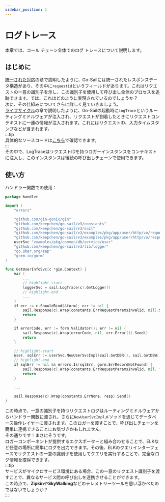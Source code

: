 ```yaml
---
sidebar_position: 1
---
```


# ログトレース  
本章では、コール チェーン全体でのログ トレースについて説明します。  
## はじめに  
[統一された対応](../concepts/http-toolkit.md#統一された対応)の章で説明したように、Go-Sailには統一されたレスポンスデータ構造があり、その中に`requestId`というフィールドがあります。これはリクエストの一意の識別子を示し、この識別子を使用して呼び出し全体のプロセスを追跡できます。では、これはどのように実現されているのでしょうか？  
次に、その仕組みについてさらに詳しく見ていきましょう。  
[ライフサイクル](../concepts/lifecycle.md)の章で説明したように、Go-Sailの起動時に`LogTrace`というルーティングミドルウェアが注入され、リクエストが到着したときにリクエストコンテキストに一連の情報が注入されます。これにはリクエストID、入力タイムスタンプなどが含まれます。  
:::tip  
具体的なソースコードは[こちら](https://github.com/keepchen/go-sail/blob/main/http/middleware/logtrace.go)で確認できます。  
:::  
その中で、LogTraceはリクエストIDを持つロガーインスタンスをコンテキストに注入し、このインスタンスは後続の呼び出しチェーンで使用できます。  
## 使い方  
ハンドラー関数での使用：  
```go title="examples/pkg/app/user/handler/userinfo.go" showLineNumbers  
package handler

import (
    "errors"

    "github.com/gin-gonic/gin"
    "github.com/keepchen/go-sail/v3/constants"
    "github.com/keepchen/go-sail/v3/sail"
    "github.com/keepchen/go-sail/v3/examples/pkg/app/user/http/vo/request"
    "github.com/keepchen/go-sail/v3/examples/pkg/app/user/http/vo/response"
    userSvc "examples/pkg/common/db/service/user"
    "github.com/keepchen/go-sail/v3/lib/logger"
    "go.uber.org/zap"
    "gorm.io/gorm"
)

func GetUserInfoSvc(c *gin.Context) {
    var (
        ...
        // highlight-start
        loggerSvc = sail.LogTrace(c).GetLogger()
        // highlight-end
        ...
    )
    if err := c.ShouldBind(&form); err != nil {
        sail.Response(c).Wrap(constants.ErrRequestParamsInvalid, nil).Send()
        return
    }

    if errorCode, err := form.Validator(); err != nil {
        sail.Response(c).Wrap(errorCode, nil, err.Error()).Send()
        return
    }

    // highlight-start
    user, sqlErr := userSvc.NewUserSvcImpl(sail.GetDBR(), sail.GetDBW(), loggerSvc).GetUser(form.UserID)
    // highlight-end
    if sqlErr != nil && errors.Is(sqlErr, gorm.ErrRecordNotFound) {
        sail.Response(c).Wrap(constants.ErrRequestParamsInvalid, nil, "user not found").Send()
        return
    }

    ...

    sail.Response(c).Wrap(constants.ErrNone, resp).Send()
}
```  
この時点で、一意の識別子を持つリクエストログはルーティングミドルウェアからハンドラー関数に渡され、さらに`NewUserSvcImpl`メソッドを通じてデータベース操作レイヤーに渡されます。このロガーを渡すことで、呼び出しチェーンを簡単に連携できることにお気づきかもしれません。  
その通りです！まさにそうです。  
ロガーコンポーネントが提供するエクスポーターと組み合わせることで、ELKなど任意の場所に簡単にログを出力できます。その後、ELKのクエリインターフェースでリクエストの一意の識別子を使用してクエリを実行することで、完全なログ情報を取得できます。  
:::tip  
サービスがマイクロサービス環境にある場合、この一意のリクエスト識別子を渡すことで、異なるサービス間の呼び出しを連携させることができます。  
この時点で、**Zipkin**や**SkyWalking**などのテレメトリーツールを思い浮かべたのではないでしょうか？   
:::
